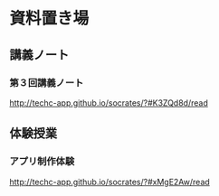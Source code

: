 # 資料置き場

## 講義ノート
### 第３回講義ノート
http://techc-app.github.io/socrates/?#K3ZQd8d/read

## 体験授業
### アプリ制作体験
http://techc-app.github.io/socrates/?#xMgE2Aw/read
